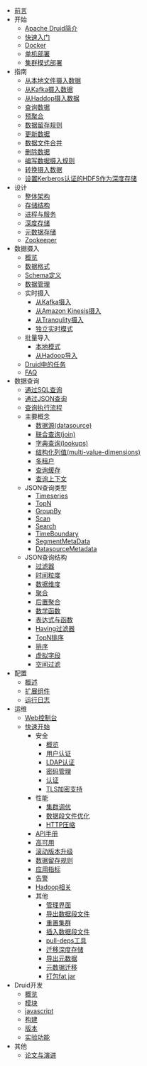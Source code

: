 * [前言](README.md)
* 开始
  * [Apache Druid简介](design/index.md)
  * [快速入门](tutorials/index.md)
  * [Docker](tutorials/docker.md)
  * [单机部署](operations/single-server.md)
  * [集群模式部署](tutorials/cluster.md)
* 指南
  * [从本地文件摄入数据](tutorials/tutorial-batch.md)
  * [从Kafka摄入数据](tutorials/tutorial-kafka.md)
  * [从Haddop摄入数据](tutorials/tutorial-batch-hadoop.md)
  * [查询数据](tutorials/tutorial-query.md)
  * [预聚合](tutorials/tutorial-rollup.md)
  * [数据留存规则](tutorials/tutorial-retention.md)
  * [更新数据](tutorials/tutorial-update-data.md)
  * [数据文件合并](tutorials/tutorial-compaction.md)
  * [删除数据](tutorials/tutorial-delete-data.md)
  * [编写数据摄入规则](tutorials/tutorial-ingestion-spec.md)
  * [转换摄入数据](tutorials/tutorial-transform-spec.md)
  * [设置Kerberos认证的HDFS作为深度存储](tutorials/tutorial-kerberos-hadoop.md)
* 设计
  * [整体架构](design/architecture.md)
  * [存储结构](design/segments.md)
  * [进程与服务](design/processes)
  * [深度存储](dependencies/deep-storage.md)
  * [元数据存储](dependencies/metadata-storage.md)
  * [Zookeeper](dependencies/zookeeper.md)
* 数据摄入 
  * [概览](ingestion/index.md)
  * [数据格式](ingestion/data-formats.md)
  * [Schema定义](ingestion/schema-design.md)
  * [数据管理](ingestion/data-management.md)
  * 实时摄入
    * [从Kafka摄入](development/extensions-core/kafka-ingestion.md)
    * [从Amazon Kinesis摄入](development/extensions-core/kinesis-ingestion.md)
    * [从Tranqulity摄入](ingestion/tranquility.md)
    * [独立实时模式](ingestion/standalone-realtime.md)
  * 批量导入
    * [本地模式](ingestion/native-batch.md)
    * [从Hadoop导入](ingestion/hadoop.md)
  * [Druid中的任务](ingestion/tasks.md)
  * [FAQ](ingestion/faq.md)
* 数据查询
  * [通过SQL查询](querying/sql.md)
  * [通过JSON查询](querying/querying.md)
  * [查询执行流程](querying/query-execution.md)
  * 主要概念
    * [数据源(datasource)](querying/datasource.md)
    * [联合查询(join)](querying/joins.md)
    * [字典查询(lookups)](querying/lookups.md)
    * [结构化列值(multi-value-dimensions)](querying/multi-value-dimensions.md)
    * [多租户](querying/multitenancy.md)
    * [查询缓存](querying/caching.md)
    * [查询上下文](querying/query-context.md)
  * JSON查询类型
    * [Timeseries](querying/timeseriesquery.md)
    * [TopN](querying/topnquery.md)
    * [GroupBy](querying/groupbyquery.md)
    * [Scan](querying/scan-query.md)
    * [Search](querying/searchquery.md)
    * [TimeBoundary](querying/timeboundaryquery.md)
    * [SegmentMetaData](querying/segmentmetadataquery.md)
    * [DatasourceMetadata](querying/datasourcemetadataquery.md)
  * JSON查询结构
    * [过滤器](querying/filters.md)
    * [时间粒度](querying/granularities.md)
    * [数据维度](querying/dimensionspecs.md)
    * [聚合](querying/aggregations.md)
    * [后置聚合](querying/post-aggregations.md)
    * [数学函数](misc/math-expr.md)
    * [表达式与函数](querying/having.md)
    * [Having过滤器](querying/limitspec.md)
    * [TopN排序](querying/topnmetricspec.md)
    * [排序](querying/sorting-orders.md)
    * [虚拟字段](querying/virtual-columns.md)
    * [空间过滤](development/geo.md)
* 配置
  * [概述](configuration/index.md)
  * [扩展组件](development/extensions.md)
  * [运行日志](configuration/logging.md)
* 运维
  * [Web控制台](operations/druid-console.md)
  * [快速开始](operations/getting-started.md)
    * 安全
      * [概览](operations/security-overview.md)
      * [用户认证](operations/security-user-auth.md)
      * [LDAP认证](operations/auth-ldap.md)
      * [密码管理](operations/password-provider.md)
      * [认证](design/auth.md)
      * [TLS加密支持](operations/tls-support.md)
    * 性能
      * [集群调优](operations/basic-cluster-tuning.md)
      * [数据段文件优化](operations/segment-optimization.md)
      * [HTTP压缩](operations/http-compression.md)
    * [API手册](operations/api-reference.md)
    * [高可用](operations/high-availability.md)
    * [滚动版本升级](operations/rolling-updates.md)
    * [数据留存规则](operations/rule-configuration.md)
    * [应用指标](operations/metrics.md)
    * [告警](operations/alerts.md)
    * [Hadoop相关](operations/other-hadoop.md)
    * 其他
      * [管理界面](operations/management-uis.md)
      * [导出数据段文件](operations/dump-segment.md)
      * [重置集群](operations/reset-cluster.md)
      * [插入数据段文件](operations/insert-segment-to-db.md)
      * [pull-deps工具](operations/pull-deps.md)
      * [迁移深度存储](operations/deep-storage-migration.md)
      * [导出元数据](operations/export-metadata.md)
      * [元数据迁移](operations/metadata-migration.md)
      * [打包fat jar](operations/use_sbt_to_build_fat_jar.md)
* Druid开发
  * [概览](development/overview.md)
  * [模块](development/modules.md)
  * [javascript](development/javascript.md)
  * [构建](development/build.md)
  * [版本](development/versioning.md)
  * [实验功能](development/experimental.md)
* 其他
  * [论文与演讲](misc/papers-and-talks.md)